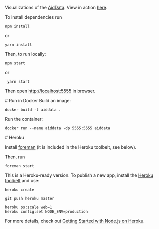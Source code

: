 Visualizations of the [AidData][aiddata]. View in action [here][demo].

To install dependencies run

    npm install

or

    yarn install

Then, to run locally:

    npm start

or

     yarn start

Then open [http://localhost:5555](http://localhost:5555) in browser.

# Run in Docker
Build an image:

    docker build -t aiddata .

Run the container:

    docker run --name aiddata -dp 5555:5555 aiddata

# Heroku

Install [foreman][foreman] (it is included in the Heroku toolbelt, see below).

Then, run

    foreman start

This is a Heroku-ready version. To publish a new app, install the [Heroku toolbelt][toolbelt] and use:

    heroku create

    git push heroku master

    heroku ps:scale web=1
    heroku config:set NODE_ENV=production

For more details, check out [Getting Started with Node.js on Heroku][guide].

[foreman]: https://github.com/ddollar/foreman
[demo]: http://aiddata.herokuapp.com
[aiddata]: http://aiddata.org
[toolbelt]: https://toolbelt.heroku.com/
[guide]: https://devcenter.heroku.com/articles/nodejs
